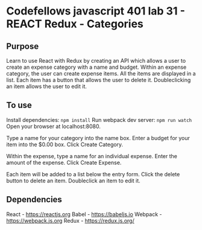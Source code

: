 # Codefellows javascript 401 lab 31 - REACT Redux - Categories

## Purpose

Learn to use React with Redux by creating an API which allows a user to create an expense category with a name and budget. Within an expense category, the user can create expense items.  All the items are displayed in a list. Each item has a button that allows the user to delete it.  Doubleclicking an item allows the user to edit it.

## To use

Install dependencies:
`npm install`
Run webpack dev server:
`npm run watch`
Open your browser at localhost:8080.

Type a name for your category into the name box. Enter a budget for your item into the $0.00 box. Click Create Category.

Within the expense, type a name for an individual expense.  Enter the amount of the expense.  Click Create Expense.

Each item will be added to a list below the entry form.   Click the delete button to delete an item.  Doubleclick an item to edit it.

## Dependencies

React - https://reactjs.org
Babel - https://babeljs.io
Webpack - https://webpack.js.org
Redux - https://redux.js.org/


